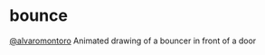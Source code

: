 # bounce
<a href="https://codepen.io/alvaromontoro/pen/JjweBoZ">@alvaromontoro</a>
Animated drawing of a bouncer in front of a door

